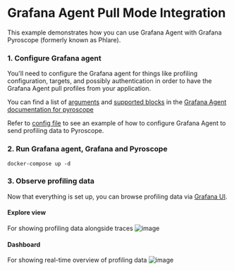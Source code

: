 # Grafana Agent Pull Mode Integration

This example demonstrates how you can use Grafana Agent with Grafana Pyroscope (formerly known as Phlare).

### 1. Configure Grafana agent

You'll need to configure the Grafana agent for things like profiling configuration, targets, and possibly authentication in order to have the Grafana Agent pull profiles from your application. 

You can find a list of [arguments](https://grafana.com/docs/agent/next/flow/reference/components/pyroscope.scrape/#arguments) and [supported blocks](https://grafana.com/docs/agent/next/flow/reference/components/pyroscope.scrape/#blocks) in the [Grafana Agent documentation for pyroscope](https://grafana.com/docs/agent/next/flow/reference/components/pyroscope.scrape/)

Refer to [config file](./agent/config/config.river) to see an example of how to configure Grafana Agent to send profiling data to Pyroscope.

### 2. Run Grafana agent, Grafana and Pyroscope

```shell
docker-compose up -d
```

### 3. Observe profiling data

Now that everything is set up, you can browse profiling data via [Grafana UI](http://localhost:3000).

#### Explore view
For showing profiling data alongside traces
![image](https://github.com/grafana/pyroscope/assets/23323466/a9c2f28c-d35a-49b0-a3bc-678d3fbdd321)

#### Dashboard
For showing real-time overview of profiling data
![image](https://github.com/grafana/pyroscope/assets/23323466/59a84d0c-87d2-4cfc-8e34-b54576cb6540)

